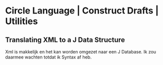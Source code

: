 ﻿Circle Language | Construct Drafts | Utilities
==============================================

Translating XML to a J Data Structure
-------------------------------------

Xml is makkelijk en het kan worden omgezet naar een J Database. Ik zou daarmee wachten totdat ik Syntax af heb.

